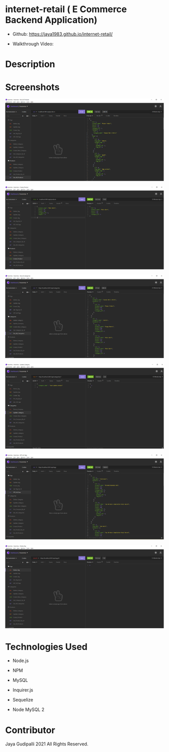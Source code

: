 # internet-retail ( E Commerce Backend Application)

* Github: https://jaya1983.github.io/internet-retail/

* Walkthrough Video:

# Description

# Screenshots
![](assets/images/Screenshot_1.PNG)

![](assets/images/Screenshot_2.PNG)

![](assets/images/Screenshot_3.PNG)

![](assets/images/Screenshot_4.PNG)

![](assets/images/Screenshot_5.PNG)

![](assets/images/Screenshot_6.PNG)

# Technologies Used

* Node.js

* NPM

* MySQL

* Inquirer.js

* Sequelize

* Node MySQL 2
# Contributor
Jaya Gudipalli 2021 All Rights Reserved.
